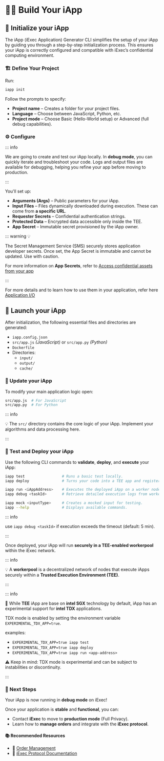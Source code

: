 # 🧑‍🏭 Build Your iApp

## 🧰 Initialize your iApp

The iApp (iExec Application) Generator CLI simplifies the setup of your iApp by
guiding you through a step-by-step initialization process. This ensures your
iApp is correctly configured and compatible with iExec’s confidential computing
environment.

### 🏗 Define Your Project

Run:

```sh
iapp init
```

Follow the prompts to specify:

- **Project name** – Creates a folder for your project files.
- **Language** – Choose between JavaScript, Python, etc.
- **Project mode** – Choose Basic (Hello-World setup) or Advanced (full debug
  capabilities).

### ⚙ Configure

::: info

We are going to create and test our iApp locally. In **debug mode**, you can
quickly iterate and troubleshoot your code. Logs and output files are available
for debugging, helping you refine your app before moving to production.

:::

You'll set up:

- **Arguments (Args)** – Public parameters for your iApp.
- **Input Files** – Files dynamically downloaded during execution. These can
  come from **a specific URL**.
- **Requester Secrets** – Confidential authentication strings.
- **Protected Data** – Encrypted data accessible only inside the TEE.
- **App Secret** – Immutable secret provisioned by the iApp owner.

::: warning 💡

The Secret Management Service (SMS) securely stores application developer
secrets. Once set, the App Secret is immutable and cannot be updated. Use with
caution.

For more information on **App Secrets**, refer to
[Access confidential assets from your app](https://protocol.docs.iex.ec/for-developers/confidential-computing/access-confidential-assets)

:::

For more details and to learn how to use them in your application, refer here
[Application I/O](https://protocol.docs.iex.ec/for-developers/application-io)

## 🚀 Launch your iApp

After initialization, the following essential files and directories are
generated:

- `iapp.config.json`
- `src/app.js` _(JavaScript)_ or `src/app.py` _(Python)_
- `Dockerfile`
- Directories:
  - `input/`
  - `output/`
  - `cache/`

### 📝 Update your iApp

To modify your main application logic open:

```sh
src/app.js  # For JavaScript
src/app.py  # For Python
```

::: info

💡 The `src/` directory contains the core logic of your iApp. Implement your
algorithms and data processing here.

:::

### 🧪 Test and Deploy your iApp

Use the following CLI commands to **validate**, **deploy**, and **execute** your
iApp:

```sh
iapp test                 # Runs a basic test locally.
iapp deploy               # Turns your code into a TEE app and registers the iApp on iExec.

iapp run <iAppAddress>    # Executes the deployed iApp on a worker node.
iapp debug <taskId>       # Retrieve detailed execution logs from worker nodes for a specific task

iapp mock <inputType>     # Creates a mocked input for testing.
iapp --help               # Displays available commands.
```

::: info

use `iapp debug <taskId>` if execution exceeds the timeout (default: 5 min).

:::

Once deployed, your iApp will run **securely in a TEE-enabled workerpool**
within the iExec network.

::: info

💡 A **workerpool** is a decentralized network of nodes that execute iApps
securely within a **Trusted Execution Environment (TEE)**.

:::

::: info

🧪 While **TEE** iApp are base on **intel SGX** technology by default, iApp has
an experimental support for **intel TDX** applications.

TDX mode is enabled by setting the environment variable
`EXPERIMENTAL_TDX_APP=true`.

examples:

- `EXPERIMENTAL_TDX_APP=true iapp test`
- `EXPERIMENTAL_TDX_APP=true iapp deploy`
- `EXPERIMENTAL_TDX_APP=true iapp run <app-address>`

⚠️ Keep in mind: TDX mode is experimental and can be subject to instabilities or
discontinuity.

:::

### 🚀 Next Steps

Your iApp is now running in **debug mode** on iExec!

Once your application is **stable** and **functional**, you can:

- Contact **iExec** to move to **production mode** (Full Privacy).
- Learn how to **manage orders** and integrate with the **iExec protocol**.

#### 📚 Recommended Resources

- 🔗
  [Order Management](https://protocol.docs.iex.ec/for-developers/advanced/manage-your-apporders)
- 🔗 [iExec Protocol Documentation](https://protocol.docs.iex.ec/)
